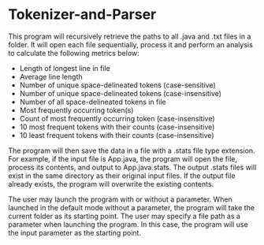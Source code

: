 # Tokenizer-and-Parser

This program will recursively retrieve the paths to all .java and .txt files in a folder. It will open each file sequentially, process it and perform an analysis to calculate the following metrics below:

 - Length of longest line in file
 - Average line length
 - Number of unique space-delineated tokens (case-sensitive)
 - Number of unique space-delineated tokens (case-insensitive)
 - Number of all space-delineated tokens in file
 - Most frequently occurring token(s)
 - Count of most frequently occurring token (case-insensitive)
 - 10 most frequent tokens with their counts (case-insensitive)
 - 10 least frequent tokens with their counts (case-insensitive)
 
The program will then save the data in a file with a .stats file type extension. For example, if the input file is App.java, the program will open the file, process its contents, and output to App.java.stats. The output .stats files will exist in the same directory as their original input files. If the output file already exists, the program will overwrite the existing contents.
 
The user may launch the program with or without a parameter. When launched in the default mode without a parameter, the program will take the current folder as its starting point. The user may specify a file path as a parameter when launching the program. In this case, the program will use the input parameter as the starting point.
